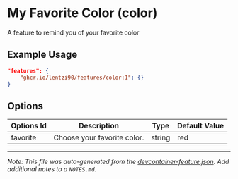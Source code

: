 
# My Favorite Color (color)

A feature to remind you of your favorite color

## Example Usage

```json
"features": {
    "ghcr.io/lentzi90/features/color:1": {}
}
```

## Options

| Options Id | Description | Type | Default Value |
|-----|-----|-----|-----|
| favorite | Choose your favorite color. | string | red |



---

_Note: This file was auto-generated from the [devcontainer-feature.json](https://github.com/lentzi90/features/blob/main/src/color/devcontainer-feature.json).  Add additional notes to a `NOTES.md`._
